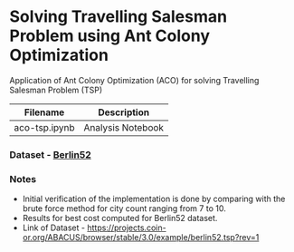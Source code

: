 # Solving Travelling Salesman Problem using Ant Colony Optimization
Application of Ant Colony Optimization (ACO) for solving Travelling Salesman Problem (TSP)

| Filename | Description |
| --- | --- |
| aco-tsp.ipynb | Analysis Notebook |

###  Dataset - [Berlin52](https://projects.coin-or.org/ABACUS/browser/stable/3.0/example/berlin52.tsp?rev=1)

### Notes
- Initial verification of the implementation is done by comparing with the brute force method for city count ranging from 7 to 10. 
- Results for best cost computed for Berlin52 dataset. 
- Link of Dataset - https://projects.coin-or.org/ABACUS/browser/stable/3.0/example/berlin52.tsp?rev=1


